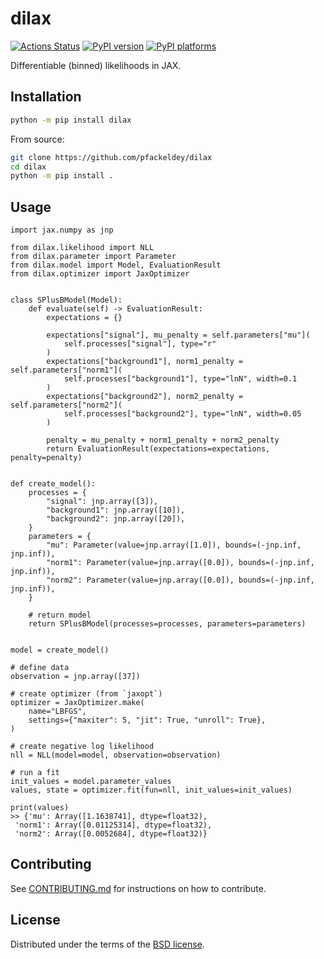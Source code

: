 # dilax

[![Actions Status][actions-badge]][actions-link]
[![PyPI version][pypi-version]][pypi-link]
[![PyPI platforms][pypi-platforms]][pypi-link]

Differentiable (binned) likelihoods in JAX.

## Installation

```bash
python -m pip install dilax
```

From source:

```bash
git clone https://github.com/pfackeldey/dilax
cd dilax
python -m pip install .
```

## Usage

```python3
import jax.numpy as jnp

from dilax.likelihood import NLL
from dilax.parameter import Parameter
from dilax.model import Model, EvaluationResult
from dilax.optimizer import JaxOptimizer


class SPlusBModel(Model):
    def evaluate(self) -> EvaluationResult:
        expectations = {}

        expectations["signal"], mu_penalty = self.parameters["mu"](
            self.processes["signal"], type="r"
        )
        expectations["background1"], norm1_penalty = self.parameters["norm1"](
            self.processes["background1"], type="lnN", width=0.1
        )
        expectations["background2"], norm2_penalty = self.parameters["norm2"](
            self.processes["background2"], type="lnN", width=0.05
        )

        penalty = mu_penalty + norm1_penalty + norm2_penalty
        return EvaluationResult(expectations=expectations, penalty=penalty)


def create_model():
    processes = {
        "signal": jnp.array([3]),
        "background1": jnp.array([10]),
        "background2": jnp.array([20]),
    }
    parameters = {
        "mu": Parameter(value=jnp.array([1.0]), bounds=(-jnp.inf, jnp.inf)),
        "norm1": Parameter(value=jnp.array([0.0]), bounds=(-jnp.inf, jnp.inf)),
        "norm2": Parameter(value=jnp.array([0.0]), bounds=(-jnp.inf, jnp.inf)),
    }

    # return model
    return SPlusBModel(processes=processes, parameters=parameters)


model = create_model()

# define data
observation = jnp.array([37])

# create optimizer (from `jaxopt`)
optimizer = JaxOptimizer.make(
    name="LBFGS",
    settings={"maxiter": 5, "jit": True, "unroll": True},
)

# create negative log likelihood
nll = NLL(model=model, observation=observation)

# run a fit
init_values = model.parameter_values
values, state = optimizer.fit(fun=nll, init_values=init_values)

print(values)
>> {'mu': Array([1.1638741], dtype=float32),
 'norm1': Array([0.01125314], dtype=float32),
 'norm2': Array([0.0052684], dtype=float32)}
```

## Contributing

See [CONTRIBUTING.md](CONTRIBUTING.md) for instructions on how to contribute.

## License

Distributed under the terms of the [BSD license](LICENSE).

<!-- prettier-ignore-start -->
[actions-badge]:            https://github.com/pfackeldey/dilax/workflows/CI/badge.svg
[actions-link]:             https://github.com/pfackeldey/dilax/actions
[pypi-link]:                https://pypi.org/project/dilax/
[pypi-platforms]:           https://img.shields.io/pypi/pyversions/dilax
[pypi-version]:             https://img.shields.io/pypi/v/dilax
<!-- prettier-ignore-end -->
